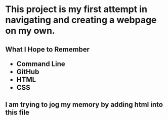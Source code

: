 <!DOCTYPE>
<html>
<head>
<title>Jessica's First Webpage</title>
</head>
<body>

<h1>This project is my first attempt in navigating and creating a webpage on my own.</h1>
<h2>What I Hope to Remember
<ul>
<li>Command Line</li>
<li>GitHub</li>
<li>HTML</li>
<li>CSS</li>
</h2>
<h2>I am trying to jog my memory by adding html into this file</h2>

</body>
</html>